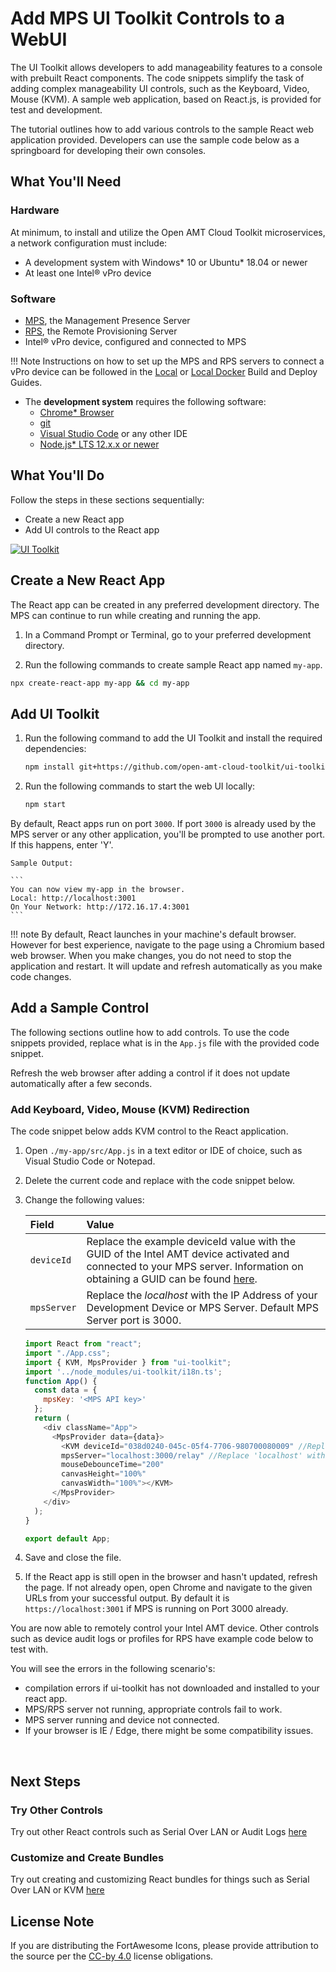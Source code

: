 # Add MPS UI Toolkit Controls to a WebUI

The UI Toolkit allows developers to add manageability features to a console with prebuilt React components. The code snippets simplify the task of adding complex manageability UI controls, such as the Keyboard, Video, Mouse (KVM). A sample web application, based on React.js, is provided for test and development. 

The tutorial outlines how to add various controls to the sample React web application provided. Developers can use the sample code below as a springboard for developing their own consoles.

## What You'll Need

### Hardware

At minimum, to install and utilize the Open AMT Cloud Toolkit microservices, a network configuration must include:

-  A development system with Windows* 10 or Ubuntu* 18.04 or newer
-  At least one Intel® vPro device

### Software

- [MPS](https://github.com/open-amt-cloud-toolkit/MPS), the Management Presence Server
- [RPS](https://github.com/open-amt-cloud-toolkit/RCS), the Remote Provisioning Server
- Intel&reg; vPro device, configured and connected to MPS

!!! Note
    Instructions on how to set up the MPS and RPS servers to connect a vPro device can be followed in the [Local](../Local/overview.md) or [Local Docker](../Docker/overview.md) Build and Deploy Guides.

- The **development system** requires the following software:
    - [Chrome* Browser](https://www.google.com/chrome)
    - [git](https://git-scm.com/)
    - [Visual Studio Code](https://code.visualstudio.com/) or any other IDE
    - [Node.js* LTS 12.x.x or newer](https://nodejs.org/)
  

## What You'll Do
Follow the steps in these sections sequentially: 

- Create a new React app
- Add UI controls to the React app



[![UI Toolkit](../assets/images/HelloWorld.png)](../assets/images/HelloWorld.png)

## Create a New React App

The React app can be created in any preferred development directory. The MPS can continue to run while creating and running the app.

1. In a Command Prompt or Terminal, go to your preferred development directory. 

2. Run the following commands to create sample React app named `my-app`.

  ``` bash
  npx create-react-app my-app && cd my-app
  ```

## Add UI Toolkit

1. Run the following command to add the UI Toolkit and install the required dependencies:

    ``` bash
    npm install git+https://github.com/open-amt-cloud-toolkit/ui-toolkit.git --save
    ```

2. Run the following commands to start the web UI locally:

    ``` bash
    npm start
    ```

By default, React apps run on port `3000`. If port `3000` is already used by the MPS server or any other application, you'll be prompted to use another port. If this happens, enter 'Y'.

    Sample Output:

    ```
    You can now view my-app in the browser.
    Local: http://localhost:3001
    On Your Network: http://172.16.17.4:3001
    ```

!!! note
    By default, React launches in your machine's default browser. However for best experience, navigate to the page using a Chromium based web browser.
    When you make changes, you do not need to stop the application and restart. It will update and refresh automatically as you make code changes.


## Add a Sample Control
The following sections outline how to add controls. To use the code snippets provided, replace what is in the `App.js` file with the provided code snippet.

Refresh the web browser after adding a control if it does not update automatically after a few seconds.

### Add Keyboard, Video, Mouse (KVM) Redirection 

The code snippet below adds KVM control to the React application. 

1. Open `./my-app/src/App.js` in a text editor or IDE of choice, such as Visual Studio Code or Notepad.

2. Delete the current code and replace with the code snippet below.

3. Change the following values:

    | Field       |  Value   |
    | :----------- | :-------------- |
    | `deviceId` | Replace the example deviceId value with the GUID of the Intel AMT device activated and connected to your MPS server. Information on obtaining a GUID can be found [here](../Topics/guids.md). |
    | `mpsServer` | Replace the *localhost* with the IP Address of your Development Device or MPS Server. Default MPS Server port is 3000. |


    ``` javascript hl_lines="13 14"
    import React from "react";
    import "./App.css";
    import { KVM, MpsProvider } from "ui-toolkit";
    import '../node_modules/ui-toolkit/i18n.ts';
    function App() {
      const data = {
        mpsKey: '<MPS API key>'
      };
      return (
        <div className="App">
          <MpsProvider data={data}>
            <KVM deviceId="038d0240-045c-05f4-7706-980700080009" //Replace with AMT Device GUID
            mpsServer="localhost:3000/relay" //Replace 'localhost' with Development System or MPS Server IP
            mouseDebounceTime="200"
            canvasHeight="100%"
            canvasWidth="100%"></KVM>
          </MpsProvider>
        </div>
      );
    }

    export default App;
    ```


4. Save and close the file.

5. If the React app is still open in the browser and hasn't updated, refresh the page. If not already open, open Chrome and navigate to the given URLs from your successful output. By default it is `https://localhost:3001` if MPS is running on Port 3000 already.


You are now able to remotely control your Intel AMT device. Other controls such as device audit logs or profiles for RPS have example code below to test with.


You will see the errors in the following scenario's:

- compilation errors if ui-toolkit has not downloaded and installed to your react app.
- MPS/RPS server not running, appropriate controls fail to work.
- MPS server running and device not connected.
- If your browser is IE / Edge, there might be some compatibility issues.

<br>

## Next Steps

### Try Other Controls

Try out other React controls such as Serial Over LAN or Audit Logs [here](../UIToolkit/Controls/auditLogControl.md)

### Customize and Create Bundles

Try out creating and customizing React bundles for things such as Serial Over LAN or KVM [here](../UIToolkit/Bundles/kvm.md)


## License Note

If you are distributing the FortAwesome Icons, please provide attribution to the source per the [CC-by 4.0](https://creativecommons.org/licenses/by/4.0/deed.ast) license obligations.

